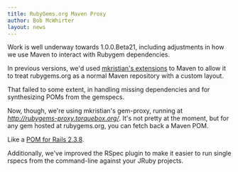 ```yaml
---
title: RubyGems.org Maven Proxy
author: Bob McWhirter
layout: news
---
```


Work is well underway towards 1.0.0.Beta21, including adjustments
in how we use Maven to interact with Rubygem dependencies.

In previous versions, we'd used [mkristian's extensions](http://github.com/mkristian/jruby-maven-plugins) to Maven
to allow it to treat rubygems.org as a normal Maven repository
with a custom layout.

That failed to some extent, in handling missing dependencies
and for synthesizing POMs from the gemspecs.

Now, though, we're using mkristian's gem-proxy, running at
*http://rubygems-proxy.torquebox.org/*.  It's not pretty at the moment,
but for any gem hosted at rubygems.org, you can fetch back
a Maven POM.

Like a [POM for Rails 2.3.8](http://rubygems-proxy.torquebox.org/releases/rubygems/rails/2.3.8/rails-2.3.8.pom).

Additionally, we've improved the RSpec plugin to make it easier
to run single rspecs from the command-line against your JRuby projects.
